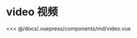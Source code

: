 # video 视频

<demo-block 
title="示例"
description="调取原生的摄像头调用开始函数和结束函数，停止后即可获取录制片段。注意同意浏览器调用摄像头">
  <md-video/>
  <highlight-code slot="highlight" lang="vue">
<<< @/docs/.vuepress/components/md/video.vue
  </highlight-code>
</demo-block>




<vssure />